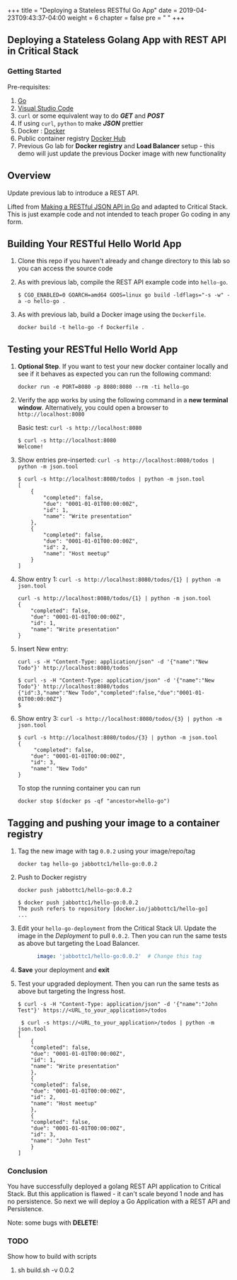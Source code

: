 +++
title = "Deploying a Stateless RESTful Go App"
date = 2019-04-23T09:43:37-04:00
weight = 6
chapter = false
pre = "<i class='fas fa-flask'></i> "
+++

## Deploying a Stateless Golang App with REST API in Critical Stack

### Getting Started
Pre-requisites:

1. [Go](https://golang.org/dl/)
1. [Visual Studio Code](https://code.visualstudio.com/download)
1. `curl` or some equivalent way to do _**GET**_ and _**POST**_
1. If using `curl`, `python` to make _**JSON**_ prettier
1. Docker : [Docker](https://www.docker.com/get-started)
1. Public container registry [Docker Hub](https://hub.docker.com)
1. Previous Go lab for **Docker registry** and **Load Balancer** setup - this demo will just update the previous Docker image with new functionality

## Overview

Update previous lab to introduce a REST API.

Lifted from [Making a RESTful JSON API in Go](https://thenewstack.io/make-a-restful-json-api-go/) and adapted to Critical Stack.  This is just example code and not intended to teach proper Go coding in any form.

## Building Your RESTful Hello World App

1. Clone this repo if you haven't already and change directory to this lab so you can access the source code

1. As with previous lab, compile the REST API example code into `hello-go`.
	
	```console
	$ CGO_ENABLED=0 GOARCH=amd64 GOOS=linux go build -ldflags="-s -w" -a -o hello-go .
	```

1.  As with previous lab, build a Docker image using the `Dockerfile`.

	
	`docker build -t hello-go -f Dockerfile .`
	
	

## Testing your RESTful Hello World App
1.  **Optional Step**. If you want to test your new docker container locally and see if it behaves as expected you can run the following command:

	
	`docker run -e PORT=8080 -p 8080:8080 --rm -ti hello-go`
	
1. Verify the app works by using the following command in a **new terminal window**.  Alternatively, you could open a browser to `http://localhost:8080`

	Basic test:
	`curl -s http://localhost:8080`
	
	```console
	$ curl -s http://localhost:8080
	Welcome!
	```
	
1. Show entries pre-inserted:
	`curl -s http://localhost:8080/todos | python -m json.tool`
	
	```console
	$ curl -s http://localhost:8080/todos | python -m json.tool
	[
     	{
     		"completed": false,
        	"due": "0001-01-01T00:00:00Z",
        	"id": 1,
        	"name": "Write presentation"
    	},
    	{
        	"completed": false,
        	"due": "0001-01-01T00:00:00Z",
        	"id": 2,
        	"name": "Host meetup"
    	}
	]
	```
	
1. Show entry 1:
	`curl -s http://localhost:8080/todos/{1} | python -m json.tool`
	
	```console
	curl -s http://localhost:8080/todos/{1} | python -m json.tool
	{
    	"completed": false,
    	"due": "0001-01-01T00:00:00Z",
    	"id": 1,
    	"name": "Write presentation"
	}	
	```
	
1. Insert New entry:
	```console
	curl -s -H "Content-Type: application/json" -d '{"name":"New Todo"}' http://localhost:8080/todos`
	```
	
	```console
	$ curl -s -H "Content-Type: application/json" -d '{"name":"New Todo"}' http://localhost:8080/todos
	{"id":3,"name":"New Todo","completed":false,"due":"0001-01-01T00:00:00Z"}
	$ 
	```
	
1. Show entry 3:
	`curl -s http://localhost:8080/todos/{3} | python -m json.tool`
	
	```console
	$ curl -s http://localhost:8080/todos/{3} | python -m json.tool
	{
   		 "completed": false,
   	 	"due": "0001-01-01T00:00:00Z",
   	 	"id": 3,
   	 	"name": "New Todo"
	}
	```

	
	To stop the running container you can run
	
	```console
	docker stop $(docker ps -qf "ancestor=hello-go")
	```
	
## Tagging and pushing your image to a container registry
1. Tag the new image with tag `0.0.2` using your image/repo/tag

	`docker tag hello-go jabbottc1/hello-go:0.0.2`
	

1. Push to Docker registry

	`docker push jabbottc1/hello-go:0.0.2`
	
	```console
	$ docker push jabbottc1/hello-go:0.0.2
	The push refers to repository [docker.io/jabbottc1/hello-go]
	...
	```


1.  Edit your `hello-go-deployment` from the Critical Stack UI.  Update the image in the *Deployment* to pull `0.0.2`.  Then you can run the same tests as above but targeting the Load Balancer.

	```yaml
          image: 'jabbottc1/hello-go:0.0.2'  # Change this tag
    ```

1.  **Save** your deployment and **exit**

1.  Test your upgraded deployment.  Then you can run the same tests as above but targeting the Ingress host.
	```console
	$ curl -s -H "Content-Type: application/json" -d '{"name":"John Test"}' https://<URL_to_your_application>/todos
	```
	
	```console
	 $ curl -s https://<URL_to_your_application>/todos | python -m json.tool
	[
	    {
        "completed": false,
        "due": "0001-01-01T00:00:00Z",
        "id": 1,
        "name": "Write presentation"
        },
    	{
        "completed": false,
        "due": "0001-01-01T00:00:00Z",
        "id": 2,
        "name": "Host meetup"
    	},
    	{
        "completed": false,
        "due": "0001-01-01T00:00:00Z",
        "id": 3,
        "name": "John Test"
    	}
	]
	```
	
	



### Conclusion
You have successfully deployed a golang REST API application to Critical Stack.  But this application is flawed - it can't scale beyond 1 node and has no persistence.  So next we will deploy a Go Application with a REST API and Persistence.

Note:  some bugs with **DELETE**!


### TODO
Show how to build with scripts 

1. sh build.sh -v 0.0.2


